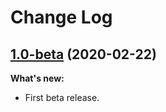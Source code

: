 # Change Log

## [1.0-beta](https://github.com/workonfire/MinecraftTimeMachine/releases/tag/v1.0-beta) (2020-02-22)

**What's new:**

- First beta release.
